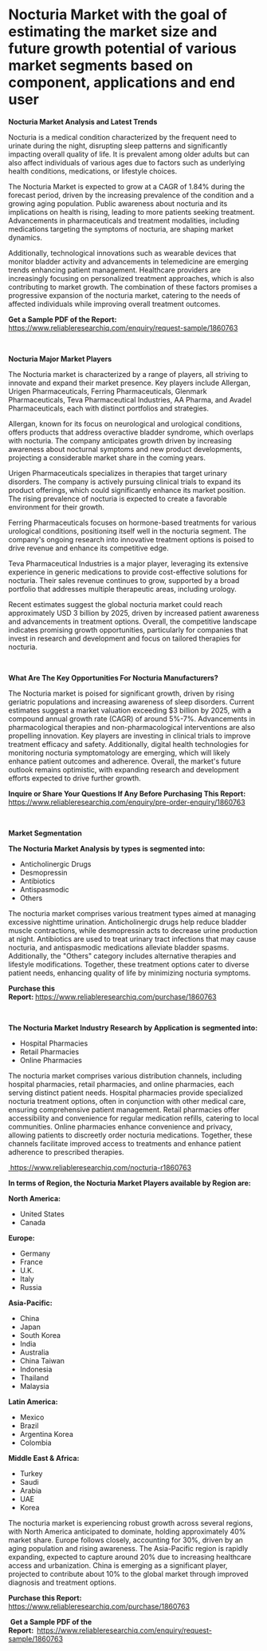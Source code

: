 <p><h1>Nocturia Market with the goal of estimating the market size and future growth potential of various market segments based on component, applications and end user</h1></p><p><strong>Nocturia Market Analysis and Latest Trends</strong></p>
<p><p>Nocturia is a medical condition characterized by the frequent need to urinate during the night, disrupting sleep patterns and significantly impacting overall quality of life. It is prevalent among older adults but can also affect individuals of various ages due to factors such as underlying health conditions, medications, or lifestyle choices. </p><p>The Nocturia Market is expected to grow at a CAGR of 1.84% during the forecast period, driven by the increasing prevalence of the condition and a growing aging population. Public awareness about nocturia and its implications on health is rising, leading to more patients seeking treatment. Advancements in pharmaceuticals and treatment modalities, including medications targeting the symptoms of nocturia, are shaping market dynamics. </p><p>Additionally, technological innovations such as wearable devices that monitor bladder activity and advancements in telemedicine are emerging trends enhancing patient management. Healthcare providers are increasingly focusing on personalized treatment approaches, which is also contributing to market growth. The combination of these factors promises a progressive expansion of the nocturia market, catering to the needs of affected individuals while improving overall treatment outcomes.</p></p>
<p><strong>Get a Sample PDF of the Report:&nbsp;</strong> <a href="https://www.reliableresearchiq.com/enquiry/request-sample/1860763?utm_campaign=3103&utm_medium=2&utm_source=Github&utm_content=ia&utm_term=12042025&utm_id=nocturia">https://www.reliableresearchiq.com/enquiry/request-sample/1860763</a></p>
<p>&nbsp;</p>
<p><strong>Nocturia Major Market Players</strong></p>
<p><p>The Nocturia market is characterized by a range of players, all striving to innovate and expand their market presence. Key players include Allergan, Urigen Pharmaceuticals, Ferring Pharmaceuticals, Glenmark Pharmaceuticals, Teva Pharmaceutical Industries, AA Pharma, and Avadel Pharmaceuticals, each with distinct portfolios and strategies.</p><p>Allergan, known for its focus on neurological and urological conditions, offers products that address overactive bladder syndrome, which overlaps with nocturia. The company anticipates growth driven by increasing awareness about nocturnal symptoms and new product developments, projecting a considerable market share in the coming years.</p><p>Urigen Pharmaceuticals specializes in therapies that target urinary disorders. The company is actively pursuing clinical trials to expand its product offerings, which could significantly enhance its market position. The rising prevalence of nocturia is expected to create a favorable environment for their growth.</p><p>Ferring Pharmaceuticals focuses on hormone-based treatments for various urological conditions, positioning itself well in the nocturia segment. The company's ongoing research into innovative treatment options is poised to drive revenue and enhance its competitive edge.</p><p>Teva Pharmaceutical Industries is a major player, leveraging its extensive experience in generic medications to provide cost-effective solutions for nocturia. Their sales revenue continues to grow, supported by a broad portfolio that addresses multiple therapeutic areas, including urology.</p><p>Recent estimates suggest the global nocturia market could reach approximately USD 3 billion by 2025, driven by increased patient awareness and advancements in treatment options. Overall, the competitive landscape indicates promising growth opportunities, particularly for companies that invest in research and development and focus on tailored therapies for nocturia.</p></p>
<p>&nbsp;</p>
<p><strong>What Are The Key Opportunities For Nocturia Manufacturers?</strong></p>
<p><p>The Nocturia market is poised for significant growth, driven by rising geriatric populations and increasing awareness of sleep disorders. Current estimates suggest a market valuation exceeding $3 billion by 2025, with a compound annual growth rate (CAGR) of around 5%-7%. Advancements in pharmacological therapies and non-pharmacological interventions are also propelling innovation. Key players are investing in clinical trials to improve treatment efficacy and safety. Additionally, digital health technologies for monitoring nocturia symptomatology are emerging, which will likely enhance patient outcomes and adherence. Overall, the market's future outlook remains optimistic, with expanding research and development efforts expected to drive further growth.</p></p>
<p><strong>Inquire or Share Your Questions If Any Before Purchasing This Report:</strong> <a href="https://www.reliableresearchiq.com/enquiry/pre-order-enquiry/1860763?utm_campaign=3103&utm_medium=2&utm_source=Github&utm_content=ia&utm_term=12042025&utm_id=nocturia">https://www.reliableresearchiq.com/enquiry/pre-order-enquiry/1860763</a></p>
<p>&nbsp;</p>
<p><strong>Market Segmentation</strong></p>
<p><strong>The Nocturia Market Analysis by types is segmented into:</strong></p>
<p><ul><li>Anticholinergic Drugs</li><li>Desmopressin</li><li>Antibiotics</li><li>Antispasmodic</li><li>Others</li></ul></p>
<p><p>The nocturia market comprises various treatment types aimed at managing excessive nighttime urination. Anticholinergic drugs help reduce bladder muscle contractions, while desmopressin acts to decrease urine production at night. Antibiotics are used to treat urinary tract infections that may cause nocturia, and antispasmodic medications alleviate bladder spasms. Additionally, the "Others" category includes alternative therapies and lifestyle modifications. Together, these treatment options cater to diverse patient needs, enhancing quality of life by minimizing nocturia symptoms.</p></p>
<p><strong>Purchase this Report:&nbsp;</strong><a href="https://www.reliableresearchiq.com/purchase/1860763?utm_campaign=3103&utm_medium=2&utm_source=Github&utm_content=ia&utm_term=12042025&utm_id=nocturia">https://www.reliableresearchiq.com/purchase/1860763</a></p>
<p>&nbsp;</p>
<p><strong>The Nocturia Market Industry Research by Application is segmented into:</strong></p>
<p><ul><li>Hospital Pharmacies</li><li>Retail Pharmacies</li><li>Online Pharmacies</li></ul></p>
<p><p>The nocturia market comprises various distribution channels, including hospital pharmacies, retail pharmacies, and online pharmacies, each serving distinct patient needs. Hospital pharmacies provide specialized nocturia treatment options, often in conjunction with other medical care, ensuring comprehensive patient management. Retail pharmacies offer accessibility and convenience for regular medication refills, catering to local communities. Online pharmacies enhance convenience and privacy, allowing patients to discreetly order nocturia medications. Together, these channels facilitate improved access to treatments and enhance patient adherence to prescribed therapies.</p></p>
<p><a href="https://www.reliableresearchiq.com/nocturia-r1860763?utm_campaign=3103&utm_medium=2&utm_source=Github&utm_content=ia&utm_term=12042025&utm_id=nocturia">&nbsp;https://www.reliableresearchiq.com/nocturia-r1860763</a></p>
<p><strong>In terms of Region, the Nocturia Market Players available by Region are:</strong></p>
<p>
    <p> <strong> North America: </strong>
        <ul>
            <li>United States</li>
            <li>Canada</li>
        </ul>
        </p> 
    <p> <strong> Europe: </strong>
        <ul>
            <li>Germany</li>
            <li>France</li>
            <li>U.K.</li>
            <li>Italy</li>
            <li>Russia</li>
        </ul>
        </p> 
    <p> <strong> Asia-Pacific: </strong>
        <ul>
            <li>China</li>
            <li>Japan</li>
            <li>South Korea</li>
            <li>India</li>
            <li>Australia</li>
            <li>China Taiwan</li>
            <li>Indonesia</li>
            <li>Thailand</li>
            <li>Malaysia</li>
        </ul>
        </p> 
    <p> <strong> Latin America: </strong>
        <ul>
            <li>Mexico</li>
            <li>Brazil</li>
            <li>Argentina Korea</li>
            <li>Colombia</li>
        </ul>
        </p> 
    <p> <strong> Middle East & Africa: </strong>
        <ul>
            <li>Turkey</li>
            <li>Saudi</li>
            <li>Arabia</li>
            <li>UAE</li>
            <li>Korea</li>
        </ul>
    </p>
    </p>
<p><p>The nocturia market is experiencing robust growth across several regions, with North America anticipated to dominate, holding approximately 40% market share. Europe follows closely, accounting for 30%, driven by an aging population and rising awareness. The Asia-Pacific region is rapidly expanding, expected to capture around 20% due to increasing healthcare access and urbanization. China is emerging as a significant player, projected to contribute about 10% to the global market through improved diagnosis and treatment options.</p></p>
<p><strong>Purchase this Report: </strong><a href="https://www.reliableresearchiq.com/purchase/1860763?utm_campaign=3103&utm_medium=2&utm_source=Github&utm_content=ia&utm_term=12042025&utm_id=nocturia">https://www.reliableresearchiq.com/purchase/1860763</a></p>
<p>&nbsp;<strong>Get a Sample PDF of the Report:&nbsp;&nbsp;</strong><a href="https://www.reliableresearchiq.com/enquiry/request-sample/1860763?utm_campaign=3103&utm_medium=2&utm_source=Github&utm_content=ia&utm_term=12042025&utm_id=nocturia">https://www.reliableresearchiq.com/enquiry/request-sample/1860763</a></p>
<p><strong></strong></p>
<p><p></p><p></p><p></p></p>